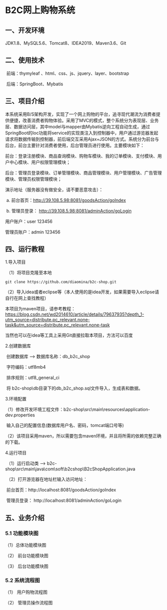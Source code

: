 # B2C网上购物系统 



## 一、开发环境

JDK1.8、MySQL5.6、Tomcat8、IDEA2019、Maven3.6、Git

## 二、使用技术

​	前端：thymyleaf 、html、css、js、jquery、layer、bootstrap

​	后端：SpringBoot、Mybatis

## 三、项目介绍

​	本系统采用B/S架构开发，实现了一个网上购物的平台，追寻现代潮流为消费者提供便捷，改善消费者购物体验。采用了MVC的模式，整个系统分为表现层、业务层、数据访问层，其中model与mapper由Mybatis逆向工程自动生成，通过SpringBoot的Ioc功能将service的实现类注入到控制器中，用户通过游览器发起请求将数据传输到控制器，前后端交互采用Ajax+JSON的方式。系统分为前台与后台，前台主要针对消费者使用，后台管理员进行使用。主要模块如下：

​	前台：登录注册模块、商品查询模块、购物车模块、我的订单模块、支付模块、用户中心模块、用户权限管理模块；

​	后台：管理员登录模块、订单管理模块、商品管理模块、用户管理模块、广告管理模块、管理员权限管理模块；

演示地址（服务器没有做安全，请不要恶意攻击）：

​	a. 前台首页：http://39.108.5.98:8081/goodsAction/goIndex

​	b. 管理员登录： http://39.108.5.98:8081/adminAction/goLogin 

用户账户：user	123456

管理员账户：admin	123456

## 四、运行教程

1.导入项目

​	（1）将项目克隆至本地

```
git clone https://github.com/diaomina/b2c-shop.git
```

​	（2）导入idea或者eclipse等（本人使用的是idea开发，如果需要导入eclipse请自行在网上查找教程）

本项目为maven项目，请参考教程： https://blog.csdn.net/wd2014610/article/details/79637935?depth_1-utm_source=distribute.pc_relevant.none-task&utm_source=distribute.pc_relevant.none-task 



当然也可以在idea等工具上采用Git直接拉取本项目，方法可以百度

2.创建数据库

​		创建数据库 --> 数据库名称：db_b2c_shop

​								  字符编码：utf8mb4

​								  排序规则：utf8_general_ci

​		将 b2c-shop\db目录下的db_b2c_shop.sql文件导入，生成表和数据。

3.环境配置

​	（1）修改开发环境工程文件：b2c-shop\src\main\resources\application-dev.properties

​					输入自己的配置信息(数据库用户名、密码，tomcat端口号等)

​	（2）该项目采用maven，所以需要包含maven环境，并且将所需的依赖完整正确的下载。		

4.运行项目

​	（1）运行启动类 --> b2c-shop\src\main\java\com\soft\b2cshop\B2cShopApplication.java

​	（2）打开游览器在地址栏输入访问地址：

​	前台首页：http://localhost:8081/goodsAction/goIndex

​	管理员登录： http://localhost:8081/adminAction/goLogin 

## 五、业务介绍

### 5.1 功能模块图

（1）总体功能模块图

（2） 前台功能模块图

（3） 后台功能模块图

### 5.2 系统流程图

（1） 用户购物流程图

（2） 管理员操作流程图

